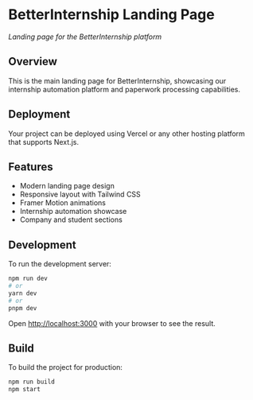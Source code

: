 # BetterInternship Landing Page

*Landing page for the BetterInternship platform*

## Overview

This is the main landing page for BetterInternship, showcasing our internship automation platform and paperwork processing capabilities.

## Deployment

Your project can be deployed using Vercel or any other hosting platform that supports Next.js.

## Features

- Modern landing page design
- Responsive layout with Tailwind CSS
- Framer Motion animations
- Internship automation showcase
- Company and student sections

## Development

To run the development server:

```bash
npm run dev
# or
yarn dev
# or
pnpm dev
```

Open [http://localhost:3000](http://localhost:3000) with your browser to see the result.

## Build

To build the project for production:

```bash
npm run build
npm start
```
